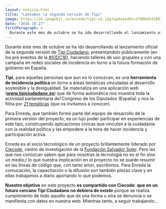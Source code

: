 ```yaml
---
layout: noticia.html
title: "Lanzamos la segunda versión de Tipi"
image: https://ik.imagekit.io/enreda/tipi-v2.jpg?updatedAt=1700045428877
date: "2016-10-27"
firstParagraph: >
  Durante este mes de octubre se ha ido desarrollando el lanzamiento oficial de la segunda versión de Tipi Ciudadano; presentándolo públicamente (en los pre eventos de la #IODC16, haciendo talleres de uso grupales y con una campaña en redes sociales de incidencia en torno a la futura formación de gobierno en España.
---
```


Durante este mes de octubre se ha ido desarrollando el lanzamiento oficial de la segunda versión de [Tipi Ciudadano](http://tipiciudadano.es); presentándolo públicamente (en los pre eventos de la [#IODC16](http://opendatacon.com)), haciendo talleres de uso grupales y con una campaña en redes sociales de incidencia en torno a la futura formación de gobierno en España.

**Tipi**, para aquellas personas que aun no lo conozcan, es una **herramienta de incidencia política** en torno a áreas temáticas vinculadas al desarrollo sostenible y la desigualdad. Se materializa en una aplicación web (**www.tipiciudadano.es**) que de forma automática nos muestra toda la actividad parlamentaria del Congreso de los Diputados (España) y nos la filtra por [21 temáticas](http://tipiciudadano.es/temas) (que os invitamos a conocer).

Para Enreda, que también formó parte del equipo de desarrollo de la primera versión del proyecto, es un lujo poder participar en experiencias de este tipo, construyendo aplicaciones cívicas que vinculen a la cuidadanía con la realidad política y las empodere a la hora de hacer incidencia y participación activa.

Enreda es el socio tecnológico de un proyecto brillantemente liderado por [Ciecode](http://unmundosalvadorsoler.org/ciecode/), centro de investigación de la [Fundación Salvador Soler](http://unmundosalvadorsoler.org). Pero las que nos conozcan saben que para nosotras la tecnologíá no es el fin sino un medio,r lo que nuestra implicación en el proyecto no se puede resumir en las líneas de código que, con tanto amor, escribimos. Para Enreda la comucación, la capacitación o la difusión son también piezas clave y en ellas trabajamos a diario aportando lo que podemos.

**Nuestro objetivo** en este proyecto **es compartido con Ciecode**: **que en un futuro cercano Tipi Ciudadano no debiera de existir** porque se realiza cumplimiento de todo aquello que de una forma u otra se denuncia o se manifiesta con datos en nuestra web. Mientras tanto, a seguir trabajando...
